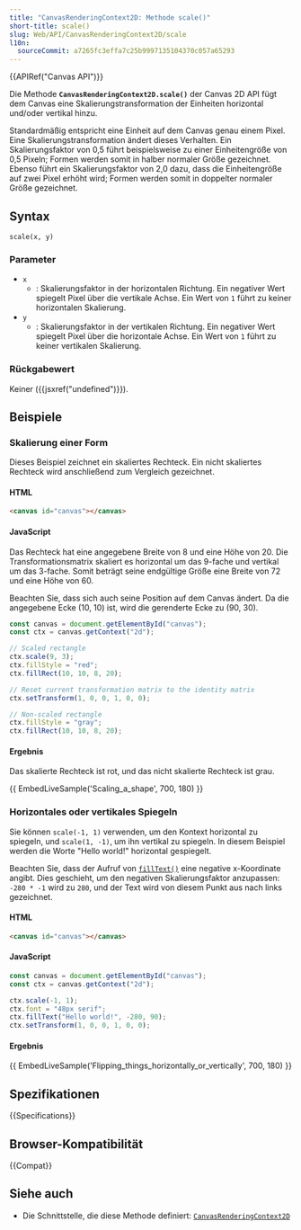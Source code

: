 ```yaml
---
title: "CanvasRenderingContext2D: Methode scale()"
short-title: scale()
slug: Web/API/CanvasRenderingContext2D/scale
l10n:
  sourceCommit: a7265fc3effa7c25b9997135104370c057a65293
---
```


{{APIRef("Canvas API")}}

Die Methode **`CanvasRenderingContext2D.scale()`** der Canvas 2D API fügt dem Canvas eine Skalierungstransformation der Einheiten horizontal und/oder vertikal hinzu.

Standardmäßig entspricht eine Einheit auf dem Canvas genau einem Pixel. Eine Skalierungstransformation ändert dieses Verhalten. Ein Skalierungsfaktor von 0,5 führt beispielsweise zu einer Einheitengröße von 0,5 Pixeln; Formen werden somit in halber normaler Größe gezeichnet. Ebenso führt ein Skalierungsfaktor von 2,0 dazu, dass die Einheitengröße auf zwei Pixel erhöht wird; Formen werden somit in doppelter normaler Größe gezeichnet.

## Syntax

```js-nolint
scale(x, y)
```

### Parameter

- `x`
  - : Skalierungsfaktor in der horizontalen Richtung. Ein negativer Wert spiegelt Pixel über die vertikale Achse. Ein Wert von `1` führt zu keiner horizontalen Skalierung.
- `y`
  - : Skalierungsfaktor in der vertikalen Richtung. Ein negativer Wert spiegelt Pixel über die horizontale Achse. Ein Wert von `1` führt zu keiner vertikalen Skalierung.

### Rückgabewert

Keiner ({{jsxref("undefined")}}).

## Beispiele

### Skalierung einer Form

Dieses Beispiel zeichnet ein skaliertes Rechteck. Ein nicht skaliertes Rechteck wird anschließend zum Vergleich gezeichnet.

#### HTML

```html
<canvas id="canvas"></canvas>
```

#### JavaScript

Das Rechteck hat eine angegebene Breite von 8 und eine Höhe von 20. Die Transformationsmatrix skaliert es horizontal um das 9-fache und vertikal um das 3-fache. Somit beträgt seine endgültige Größe eine Breite von 72 und eine Höhe von 60.

Beachten Sie, dass sich auch seine Position auf dem Canvas ändert. Da die angegebene Ecke (10, 10\) ist, wird die gerenderte Ecke zu (90, 30).

```js
const canvas = document.getElementById("canvas");
const ctx = canvas.getContext("2d");

// Scaled rectangle
ctx.scale(9, 3);
ctx.fillStyle = "red";
ctx.fillRect(10, 10, 8, 20);

// Reset current transformation matrix to the identity matrix
ctx.setTransform(1, 0, 0, 1, 0, 0);

// Non-scaled rectangle
ctx.fillStyle = "gray";
ctx.fillRect(10, 10, 8, 20);
```

#### Ergebnis

Das skalierte Rechteck ist rot, und das nicht skalierte Rechteck ist grau.

{{ EmbedLiveSample('Scaling_a_shape', 700, 180) }}

### Horizontales oder vertikales Spiegeln

Sie können `scale(-1, 1)` verwenden, um den Kontext horizontal zu spiegeln, und `scale(1, -1)`, um ihn vertikal zu spiegeln. In diesem Beispiel werden die Worte "Hello world!" horizontal gespiegelt.

Beachten Sie, dass der Aufruf von [`fillText()`](/de/docs/Web/API/CanvasRenderingContext2D/fillText) eine negative x-Koordinate angibt. Dies geschieht, um den negativen Skalierungsfaktor anzupassen: `-280 * -1` wird zu `280`, und der Text wird von diesem Punkt aus nach links gezeichnet.

#### HTML

```html
<canvas id="canvas"></canvas>
```

#### JavaScript

```js
const canvas = document.getElementById("canvas");
const ctx = canvas.getContext("2d");

ctx.scale(-1, 1);
ctx.font = "48px serif";
ctx.fillText("Hello world!", -280, 90);
ctx.setTransform(1, 0, 0, 1, 0, 0);
```

#### Ergebnis

{{ EmbedLiveSample('Flipping_things_horizontally_or_vertically', 700, 180) }}

## Spezifikationen

{{Specifications}}

## Browser-Kompatibilität

{{Compat}}

## Siehe auch

- Die Schnittstelle, die diese Methode definiert: [`CanvasRenderingContext2D`](/de/docs/Web/API/CanvasRenderingContext2D)
